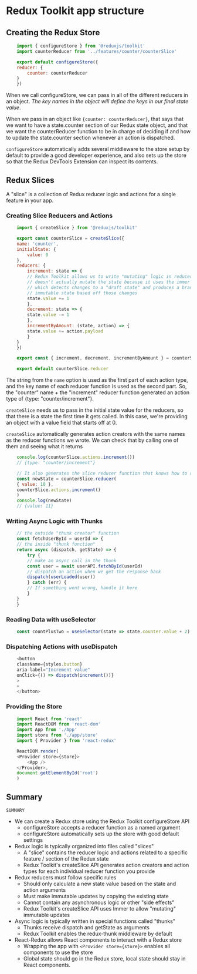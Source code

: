 # Redux Toolkit app structure

## Creating the Redux Store

```js
    import { configureStore } from '@reduxjs/toolkit'
    import counterReducer from '../features/counter/counterSlice'

    export default configureStore({
    reducer: {
        counter: counterReducer
    }
    })
```

When we call configureStore, we can pass in all of the different reducers in an object. *The key names in the object will define the keys in our final state value*.

When we pass in an object like `{counter: counterReducer}`, that says that we want to have a state.counter section of our Redux state object, and that we want the counterReducer function to be in charge of deciding if and how to update the state.counter section whenever an action is dispatched.

`configureStore` automatically adds several middleware to the store setup by default to provide a good developer experience, and also sets up the store so that the Redux DevTools Extension can inspect its contents.

## Redux Slices

A "slice" is a collection of Redux reducer logic and actions for a single feature in your app.

### Creating Slice Reducers and Actions

```js
    import { createSlice } from '@reduxjs/toolkit'

    export const counterSlice = createSlice({
    name: 'counter',
    initialState: {
        value: 0
    },
    reducers: {
        increment: state => {
        // Redux Toolkit allows us to write "mutating" logic in reducers. It
        // doesn't actually mutate the state because it uses the immer library,
        // which detects changes to a "draft state" and produces a brand new
        // immutable state based off those changes
        state.value += 1
        },
        decrement: state => {
        state.value -= 1
        },
        incrementByAmount: (state, action) => {
        state.value += action.payload
        }
    }
    })

    export const { increment, decrement, incrementByAmount } = counterSlice.actions

    export default counterSlice.reducer
```

The string from the `name` option is used as the first part of each action type, and the key name of each reducer function is used as the second part. So, the "counter" name + the "increment" reducer function generated an action type of {type: "counter/increment"}.

`createSlice` needs us to pass in the initial state value for the reducers, so that there is a state the first time it gets called. In this case, we're providing an object with a value field that starts off at 0.

`createSlice` automatically generates action creators with the same names as the reducer functions we wrote. We can check that by calling one of them and seeing what it returns

```js
    console.log(counterSlice.actions.increment())
    // {type: "counter/increment"}

    // It also generates the slice reducer function that knows how to respond to all these action types:
    const newState = counterSlice.reducer(
    { value: 10 },
    counterSlice.actions.increment()
    )
    console.log(newState)
    // {value: 11}
```

### Writing Async Logic with Thunks

```js
    // the outside "thunk creator" function
    const fetchUserById = userId => {
    // the inside "thunk function"
    return async (dispatch, getState) => {
        try {
        // make an async call in the thunk
        const user = await userAPI.fetchById(userId)
        // dispatch an action when we get the response back
        dispatch(userLoaded(user))
        } catch (err) {
        // If something went wrong, handle it here
        }
    }
    }
```

### Reading Data with useSelector

```js
    const countPlusTwo = useSelector(state => state.counter.value + 2)
```

### Dispatching Actions with useDispatch

```js
    <button
    className={styles.button}
    aria-label="Increment value"
    onClick={() => dispatch(increment())}
    >
    +
    </button>
```

### Providing the Store

```js
    import React from 'react'
    import ReactDOM from 'react-dom'
    import App from './App'
    import store from './app/store'
    import { Provider } from 'react-redux'

    ReactDOM.render(
    <Provider store={store}>
        <App />
    </Provider>,
    document.getElementById('root')
    )
```

## Summary

`SUMMARY`

* We can create a Redux store using the Redux Toolkit configureStore API
  * configureStore accepts a reducer function as a named argument
  * configureStore automatically sets up the store with good default settings
* Redux logic is typically organized into files called "slices"
  * A "slice" contains the reducer logic and actions related to a specific feature / section of the Redux state
  * Redux Toolkit's createSlice API generates action creators and action types for each individual reducer function you provide
* Redux reducers must follow specific rules
  * Should only calculate a new state value based on the state and action arguments
  * Must make immutable updates by copying the existing state
  * Cannot contain any asynchronous logic or other "side effects"
  * Redux Toolkit's createSlice API uses Immer to allow "mutating" immutable updates
* Async logic is typically written in special functions called "thunks"
  * Thunks receive dispatch and getState as arguments
  * Redux Toolkit enables the redux-thunk middleware by default
* React-Redux allows React components to interact with a Redux store
  * Wrapping the app with `<Provider store={store}>` enables all components to use the store
  * Global state should go in the Redux store, local state should stay in React components.
